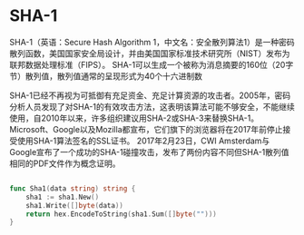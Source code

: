 # SHA-1
SHA-1（英语：Secure Hash Algorithm 1，中文名：安全散列算法1）是一种密码散列函数，美国国家安全局设计，并由美国国家标准技术研究所（NIST）发布为联邦数据处理标准（FIPS）。
SHA-1可以生成一个被称为消息摘要的160位（20字节）散列值，散列值通常的呈现形式为40个十六进制数


SHA-1已经不再视为可抵御有充足资金、充足计算资源的攻击者。2005年，密码分析人员发现了对SHA-1的有效攻击方法，这表明该算法可能不够安全，不能继续使用，自2010年以来，许多组织建议用SHA-2或SHA-3来替换SHA-1。Microsoft、Google以及Mozilla都宣布，它们旗下的浏览器将在2017年前停止接受使用SHA-1算法签名的SSL证书。
2017年2月23日，CWI Amsterdam与Google宣布了一个成功的SHA-1碰撞攻击，发布了两份内容不同但SHA-1散列值相同的PDF文件作为概念证明。


```go

func Sha1(data string) string {
	sha1 := sha1.New()
	sha1.Write([]byte(data))
	return hex.EncodeToString(sha1.Sum([]byte("")))
}

```